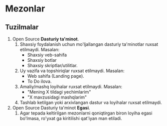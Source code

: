 # Mezonlar

## Tuzilmalar

1. Open Source **Dasturiy ta'minot**.
   1. Shaxsiy foydalanish uchun mo'ljallangan dasturiy ta'minotlar ruxsat etilmaydi. Masalan:
      - Shaxsiy veb-sahifa
      - Shaxsiy botlar
      - Shaxsiy skriptlar/utilitlar.
   2. Uy vazifa va topshiriqlar ruxsat etilmaydi. Masalan:
      - Web sahifa (Landing page).
      - To Do ilova.
   3. Amaliy/mashq loyihalar ruxsat etilmaydi. Masalan:
      - "Mening X tildagi yechimlarim"
      - "X mavzusidagi mashqlarim"
   4. Tashlab ketilgan yoki arxivlangan dastur va loyihalar ruxsat etilmaydi.
2. Open Source Dasturiy ta'minot **Egasi**.
   1. Agar tepada keltirilgan mezonlarni qoniqtirgan biron loyiha egasi bo'lmasa, ro'yxat ga kiritilishi qat'iyan man etiladi.
